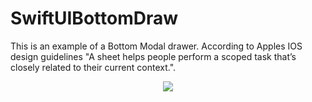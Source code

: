 # SwiftUIBottomDraw
This is an example of a Bottom Modal drawer.  According to Apples IOS design guidelines "A sheet helps people perform a scoped task that’s closely related to their current context.".

<center>
  <img src="https://lh4.googleusercontent.com/IfjDD7nZSSdejj1UsfaU5Ezta3I4uUxktji1lA8zHseZQ8j2RadAfGSyt5OGyWsTBbc=w2400" />
